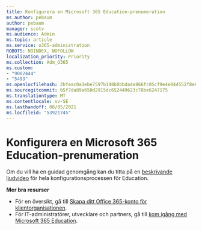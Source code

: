 ```yaml
---
title: Konfigurera en Microsoft 365 Education-prenumeration
ms.author: pebaum
author: pebaum
manager: scotv
ms.audience: Admin
ms.topic: article
ms.service: o365-administration
ROBOTS: NOINDEX, NOFOLLOW
localization_priority: Priority
ms.collection: Adm_O365
ms.custom:
- "9002444"
- "5493"
ms.openlocfilehash: 2bfeac0a1ebe7597b148b0bbda4e866fc05cf9e4e044552f8e6fa0f4227df736
ms.sourcegitcommit: b5f7da89a650d2915dc652449623c78be6247175
ms.translationtype: MT
ms.contentlocale: sv-SE
ms.lasthandoff: 08/05/2021
ms.locfileid: "53921745"
---
```

# <a name="set-up-a-microsoft-365-education-subscription"></a>Konfigurera en Microsoft 365 Education-prenumeration

Om du vill ha en guidad genomgång kan du titta på en [beskrivande ljudvideo](https://aka.ms/M365EduSetup) för hela konfigurationsprocessen för Education.

**Mer bra resurser**

- För en översikt, gå till [Skapa ditt Office 365-konto för klientorganisationen](https://docs.microsoft.com/microsoft-365/education/deploy/create-your-office-365-tenant).
- För IT-administratörer, utvecklare och partners, gå till [kom igång med Microsoft 365 Education](https://docs.microsoft.com/education/).